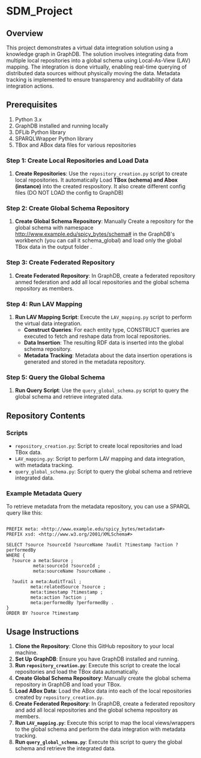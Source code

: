 # SDM_Project

## Overview
This project demonstrates a virtual data integration solution using a knowledge graph in GraphDB. The solution involves integrating data from multiple local repositories into a global schema using Local-As-View (LAV) mapping. The integration is done virtually, enabling real-time querying of distributed data sources without physically moving the data. Metadata tracking is implemented to ensure transparency and auditability of data integration actions.


## Prerequisites
1. Python 3.x
2. GraphDB installed and running locally
3. DFLib Python library
4. SPARQLWrapper Python library
5. TBox and ABox data files for various repositories

### Step 1: Create Local Repositories and Load Data

1. **Create Repositories**: Use the `repository_creation.py` script to create local repositories. It automatically Load **TBox (schema) and Abox (instance)** into the created respository. It also create different config files (DO NOT LOAD the config to GraphDB)

### Step 2: Create Global Schema Repository

1. **Create Global Schema Repository**: Manually Create a repository for the global schema with namespace http://www.example.edu/spicy_bytes/schema# in the GraphDB's workbench (you can call it schema_global) and load only the global TBox data in the output folder .

### Step 3: Create Federated Repository

1. **Create Federated Repository**: In GraphDB, create a federated repository anmed federation and add all local repositories and the global schema repository as members.

### Step 4: Run LAV Mapping

1. **Run LAV Mapping Script**: Execute the `LAV_mapping.py` script to perform the virtual data integration.
    - **Construct Queries**: For each entity type, CONSTRUCT queries are executed to fetch and reshape data from local repositories.
    - **Data Insertion**: The resulting RDF data is inserted into the global schema repository.
    - **Metadata Tracking**: Metadata about the data insertion operations is generated and stored in the metadata repository.

### Step 5: Query the Global Schema

1. **Run Query Script**: Use the `query_global_schema.py` script to query the global schema and retrieve integrated data.

## Repository Contents

### Scripts

- `repository_creation.py`: Script to create local repositories and load TBox data.
- `LAV_mapping.py`: Script to perform LAV mapping and data integration, with metadata tracking.
- `query_global_schema.py`: Script to query the global schema and retrieve integrated data.

### Example Metadata Query

To retrieve metadata from the metadata repository, you can use a SPARQL query like this:

```sparql

PREFIX meta: <http://www.example.edu/spicy_bytes/metadata#>
PREFIX xsd: <http://www.w3.org/2001/XMLSchema#>

SELECT ?source ?sourceId ?sourceName ?audit ?timestamp ?action ?performedBy
WHERE {
  ?source a meta:Source ;
          meta:sourceId ?sourceId ;
          meta:sourceName ?sourceName .
  
  ?audit a meta:AuditTrail ;
         meta:relatedSource ?source ;
         meta:timestamp ?timestamp ;
         meta:action ?action ;
         meta:performedBy ?performedBy .
}
ORDER BY ?source ?timestamp
```

## Usage Instructions

1. **Clone the Repository**: Clone this GitHub repository to your local machine.
2. **Set Up GraphDB**: Ensure you have GraphDB installed and running.
3. **Run `repository_creation.py`**: Execute this script to create the local repositories and load the TBox data automatically.
4. **Create Global Schema Repository**: Manually create the global schema repository in GraphDB and load your TBox.
5. **Load ABox Data**: Load the ABox data into each of the local repositories created by `repository_creation.py`.
6. **Create Federated Repository**: In GraphDB, create a federated repository and add all local repositories and the global schema repository as members.
7. **Run `LAV_mapping.py`**: Execute this script to map the local views/wrappers to the global schema and perform the data integration with metadata tracking.
8. **Run `query_global_schema.py`**: Execute this script to query the global schema and retrieve the integrated data.
